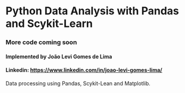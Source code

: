 # Python Data Analysis with Pandas and Scykit-Learn
### More code coming soon
#### Implemented by João Levi Gomes de Lima
#### Linkedin: https://www.linkedin.com/in/joao-levi-gomes-lima/
Data processing using Pandas, Scykit-Lean and Matplotlib.


